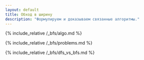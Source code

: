 ```yaml
---
layout: default
title: Обход в ширину
description: "Формулируем и доказываем связанные алгоритмы."
---
```


{% include_relative /_bfs/algo.md %}

{% include_relative /_bfs/problems.md %}

{% include_relative /_bfs/dfs_vs_bfs.md %}